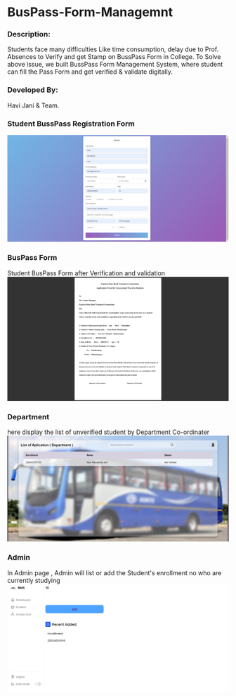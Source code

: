 # BusPass-Form-Managemnt

### Description:  
Students face many difficulties Like time consumption, delay due to Prof. Absences to Verify and get Stamp on BussPass Form in College. 
To Solve above issue, we built BussPass Form Management System, where student can fill the Pass Form and get verified & validate digitally.

### Developed By: 
Havi Jani & Team.

### Student BussPass Registration Form
<img src="https://github.com/havi-jani/BusPass-Form-Managemnt/blob/cd0ce8bf94cd3ea3f69f6ee4e7f49244f22cfb04/Registration%20Form.png">

### BusPass Form 
Student BusPass Form after Verification and validation
<img src="https://github.com/havi-jani/BusPass-Form-Managemnt/blob/e1ee53437b89cf472fc56a11cc6eb07730b173cb/BussPass%20Form.png">

### Department
here display the list of unverified student by Department Co-ordinater
<img src="https://github.com/havi-jani/BusPass-Form-Managemnt/blob/3b1f653d53dbd71bd8c657a3fe02c2075e92cf45/Not%20Verified%20By%20Department.png">

### Admin
In Admin page , Admin will list or add the Student's enrollment no who are currently studying
<img src="https://github.com/havi-jani/BusPass-Form-Managemnt/blob/b7ed42c908675f51f97de32b7780f608da07d8fc/Admin.png">
